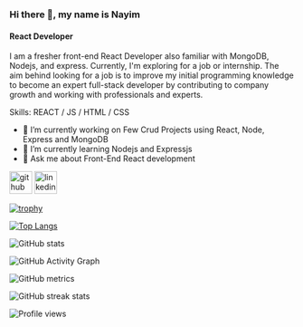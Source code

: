 ### Hi there 👋, my name is Nayim
#### React Developer
I am a fresher front-end React Developer also familiar with MongoDB, Nodejs, and express. Currently, I'm exploring for a job or internship. The aim behind looking for a job is to improve my initial programming knowledge to become an expert full-stack developer by contributing to company growth and working with professionals and experts.

Skills: REACT / JS / HTML / CSS

- 🔭 I’m currently working on Few Crud Projects using React, Node, Express and MongoDB 
- 🌱 I’m currently learning Nodejs and Expressjs 
- 💬 Ask me about Front-End React development 


[<img src='https://cdn.jsdelivr.net/npm/simple-icons@3.0.1/icons/github.svg' alt='github' height='40'>](https://github.com/Nayimh)  [<img src='https://cdn.jsdelivr.net/npm/simple-icons@3.0.1/icons/linkedin.svg' alt='linkedin' height='40'>](https://www.linkedin.com/in/nayim-hasan/)  

[![trophy](https://github-profile-trophy.vercel.app/?username=Nayimh)](https://github.com/ryo-ma/github-profile-trophy)

[![Top Langs](https://github-readme-stats.vercel.app/api/top-langs/?username=Nayimh)](https://github.com/anuraghazra/github-readme-stats)

![GitHub stats](https://github-readme-stats.vercel.app/api?username=Nayimh&show_icons=true&count_private=true)  

![GitHub Activity Graph](https://activity-graph.herokuapp.com/graph?username=Nayimh)  

![GitHub metrics](https://metrics.lecoq.io/Nayimh)  

![GitHub streak stats](https://github-readme-streak-stats.herokuapp.com/?user=Nayimh)  

![Profile views](https://gpvc.arturio.dev/Nayimh)  
